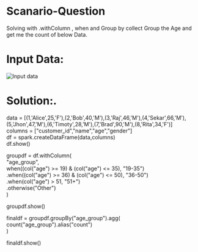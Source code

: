 # Scanario-Question
Solving with .withColumn , when and Group by collect
Group the Age and get me the count of below Data.  
#  Input Data:  
![Input data](https://github.com/user-attachments/assets/65b327e6-d5ab-48bd-ab2e-993ad53c7624)  

# Solution:.  
data = [(1,'Alice',25,'F'),(2,'Bob',40,'M'),(3,'Raj',46,'M'),(4,'Sekar',66,'M'),(5,'Jhon',47,'M'),(6,'Timoty',28,'M'),(7,'Brad',90,'M'),(8,'Rita',34,'F')]  
columns = ["customer_id","name","age","gender"]  
df = spark.createDataFrame(data,columns)  
df.show()  


groupdf = df.withColumn(  
    "age_group",  
    when((col("age") >= 19) & (col("age") <= 35), "19-35")  
    .when((col("age") >= 36) & (col("age") <= 50), "36-50")  
    .when(col("age") > 51, "51+")  
    .otherwise("Other")  
)  

groupdf.show()  


finaldf = groupdf.groupBy("age_group").agg(  
               count("age_group").alias("count")  
)  

finaldf.show()  
